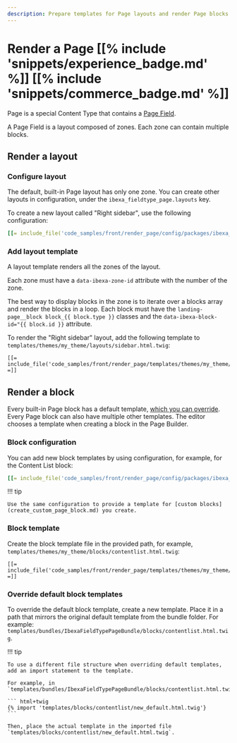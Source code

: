 ```yaml
---
description: Prepare templates for Page layouts and render Page blocks.
---
```


# Render a Page [[% include 'snippets/experience_badge.md' %]] [[% include 'snippets/commerce_badge.md' %]]

Page is a special Content Type that contains a [Page Field](pagefield.md).

A Page Field is a layout composed of zones. Each zone can contain multiple blocks.

## Render a layout

### Configure layout

The default, built-in Page layout has only one zone.
You can create other layouts in configuration, under the `ibexa_fieldtype_page.layouts` key.

To create a new layout called "Right sidebar", use the following configuration:

``` yaml
[[= include_file('code_samples/front/render_page/config/packages/ibexa_page_fieldtype.yaml', 0, 13) =]]
```

### Add layout template

A layout template renders all the zones of the layout.

Each zone must have a `data-ibexa-zone-id` attribute with the number of the zone.

The best way to display blocks in the zone is to iterate over a blocks array and render the blocks in a loop.
Each block must have the `landing-page__block block_{{ block.type }}` classes and the `data-ibexa-block-id="{{ block.id }}` attribute.

To render the "Right sidebar" layout, add the following template to `templates/themes/my_theme/layouts/sidebar.html.twig`:

``` html+twig hl_lines="5"
[[= include_file('code_samples/front/render_page/templates/themes/my_theme/layouts/sidebar.html.twig') =]]
```

## Render a block

Every built-in Page block has a default template, [which you can override](#override-default-block-templates).
Every Page block can also have multiple other templates.
The editor chooses a template when creating a block in the Page Builder.

### Block configuration

You can add new block templates by using configuration, for example, for the Content List block:

``` yaml
[[= include_file('code_samples/front/render_page/config/packages/ibexa_page_fieldtype.yaml', 0, 1) =]][[= include_file('code_samples/front/render_page/config/packages/ibexa_page_fieldtype.yaml', 13, 19) =]]
```

!!! tip

    Use the same configuration to provide a template for [custom blocks](create_custom_page_block.md) you create.

### Block template

Create the block template file in the provided path, for example, `templates/themes/my_theme/blocks/contentlist.html.twig`:

``` html+twig
[[= include_file('code_samples/front/render_page/templates/themes/my_theme/blocks/contentlist.html.twig') =]]
```

### Override default block templates

To override the default block template, create a new template.
Place it in a path that mirrors the original default template from the bundle folder.
For example:
`templates/bundles/IbexaFieldTypePageBundle/blocks/contentlist.html.twig`.

!!! tip

    To use a different file structure when overriding default templates,
    add an import statement to the template.

    For example, in `templates/bundles/IbexaFieldTypePageBundle/blocks/contentlist.html.twig`:

    ``` html+twig
    {% import 'templates/blocks/contentlist/new_default.html.twig'}
    ```

    Then, place the actual template in the imported file `templates/blocks/contentlist/new_default.html.twig`.
    
